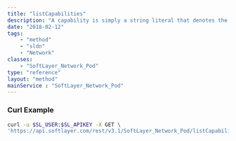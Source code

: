 ```yaml
---
title: "listCapabilities"
description: "A capability is simply a string literal that denotes the availability of a feature. Capabilities are generally self describing, but any additional details concerning the implications of a capability will be documented elsewhere; usually by the Service or Operation related to it. "
date: "2018-02-12"
tags:
    - "method"
    - "sldn"
    - "Network"
classes:
    - "SoftLayer_Network_Pod"
type: "reference"
layout: "method"
mainService : "SoftLayer_Network_Pod"
---
```


### Curl Example
```bash
curl -u $SL_USER:$SL_APIKEY -X GET \
'https://api.softlayer.com/rest/v3.1/SoftLayer_Network_Pod/listCapabilities'
```
